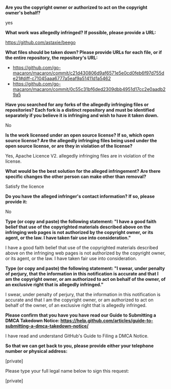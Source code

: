 **Are you the copyright owner or authorized to act on the copyright owner's behalf?**

yes

**What work was allegedly infringed? If possible, please provide a URL:**

https://github.com/astaxie/beego

**What files should be taken down? Please provide URLs for each file, or if the entire repository, the repository's URL:**

- https://github.com/go-macaron/macaron/commit/c21d430806d9af6571e5e0cd0feb6f97d755de21#diff-c71045aaa6777a5eaf9a51411d1a5462  
- https://github.com/go-macaron/macaron/commit/0c55c31bf6ded2309dbb4951d17cc2e0aadb29a5

**Have you searched for any forks of the allegedly infringing files or repositories? Each fork is a distinct repository and must be identified separately if you believe it is infringing and wish to have it taken down.**

No

**Is the work licensed under an open source license? If so, which open source license? Are the allegedly infringing files being used under the open source license, or are they in violation of the license?**

Yes, Apache Licence V2. allegedly infringing files are in violation of the license.

**What would be the best solution for the alleged infringement? Are there specific changes the other person can make other than removal?**

Satisfy the licence

**Do you have the alleged infringer's contact information? If so, please provide it:**

No

**Type (or copy and paste) the following statement: "I have a good faith belief that use of the copyrighted materials described above on the infringing web pages is not authorized by the copyright owner, or its agent, or the law. I have taken fair use into consideration."**

I have a good faith belief that use of the copyrighted materials described above on the infringing web pages is not authorized by the copyright owner, or its agent, or the law. I have taken fair use into consideration.

**Type (or copy and paste) the following statement: "I swear, under penalty of perjury, that the information in this notification is accurate and that I am the copyright owner, or am authorized to act on behalf of the owner, of an exclusive right that is allegedly infringed."**

I swear, under penalty of perjury, that the information in this notification is accurate and that I am the copyright owner, or am authorized to act on behalf of the owner, of an exclusive right that is allegedly infringed.

**Please confirm that you have you have read our Guide to Submitting a DMCA Takedown Notice: https://help.github.com/articles/guide-to-submitting-a-dmca-takedown-notice/**

I have read and understand GitHub's Guide to Filing a DMCA Notice.

**So that we can get back to you, please provide either your telephone number or physical address:**

[private]

Please type your full legal name below to sign this request:

[private]
